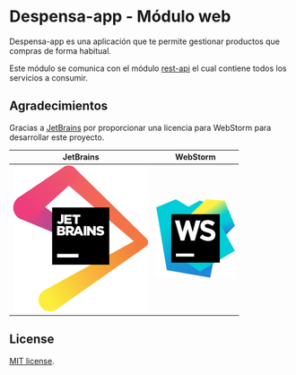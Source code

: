 # Despensa-app - Módulo web

Despensa-app es una aplicación que te permite gestionar productos que compras de forma habitual.

Este módulo se comunica con el módulo [rest-api](https://github.com/despensa-app/rest-api) el cual contiene todos los
servicios a consumir.

## Agradecimientos

Gracias a [JetBrains](https://www.jetbrains.com/?from=SoftN%20CMS) por proporcionar una licencia para WebStorm para
desarrollar este proyecto.

| JetBrains  | WebStorm |
| ------------- | ------------- |
| ![jetbrains](https://github.com/despensa-app/web/blob/master/img/jetbrains.svg "jetbrains") | ![phpstorm](https://github.com/despensa-app/web/blob/master/img/webstorm.svg "phpstorm") |

## License

[MIT license](https://opensource.org/licenses/MIT).